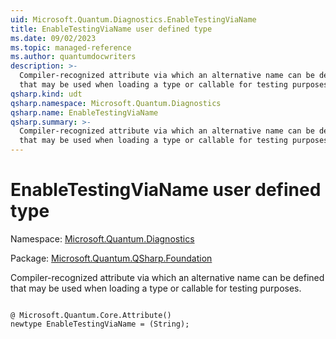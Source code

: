 ```yaml
---
uid: Microsoft.Quantum.Diagnostics.EnableTestingViaName
title: EnableTestingViaName user defined type
ms.date: 09/02/2023
ms.topic: managed-reference
ms.author: quantumdocwriters
description: >-
  Compiler-recognized attribute via which an alternative name can be defined
  that may be used when loading a type or callable for testing purposes.
qsharp.kind: udt
qsharp.namespace: Microsoft.Quantum.Diagnostics
qsharp.name: EnableTestingViaName
qsharp.summary: >-
  Compiler-recognized attribute via which an alternative name can be defined
  that may be used when loading a type or callable for testing purposes.
---
```


# EnableTestingViaName user defined type

Namespace: [Microsoft.Quantum.Diagnostics](xref:Microsoft.Quantum.Diagnostics)

Package: [Microsoft.Quantum.QSharp.Foundation](https://nuget.org/packages/Microsoft.Quantum.QSharp.Foundation)


Compiler-recognized attribute via which an alternative name can be definedthat may be used when loading a type or callable for testing purposes.

```qsharp

@ Microsoft.Quantum.Core.Attribute()
newtype EnableTestingViaName = (String);
```

